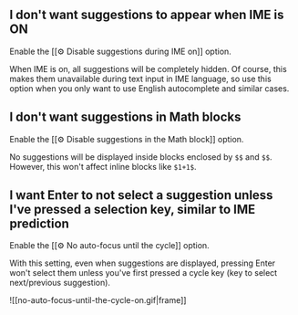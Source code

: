 ## I don't want suggestions to appear when IME is ON

Enable the [[⚙️ Disable suggestions during IME on]] option.

When IME is on, all suggestions will be completely hidden. Of course, this makes them unavailable during text input in IME language, so use this option when you only want to use English autocomplete and similar cases.

## I don't want suggestions in Math blocks

Enable the [[⚙️ Disable suggestions in the Math block]] option.

No suggestions will be displayed inside blocks enclosed by `$$` and `$$`. However, this won't affect inline blocks like `$1+1$`.

## I want Enter to not select a suggestion unless I've pressed a selection key, similar to IME prediction

Enable the [[⚙️ No auto-focus until the cycle]] option.

With this setting, even when suggestions are displayed, pressing Enter won't select them unless you've first pressed a cycle key (key to select next/previous suggestion).

![[no-auto-focus-until-the-cycle-on.gif|frame]]
